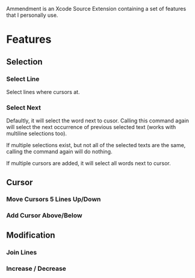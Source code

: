 Ammendment is an Xcode Source Extension containing a set of features that I personally use.

# Features

## Selection

### Select Line 

Select lines where cursors at.

### Select Next

Defaultly, it will select the word next to cusor. Calling this command again will select the next occurrence of previous selected text (works with multiline selections too).

If multiple selections exist, but not all of the selected texts are the same, calling the command again will do nothing.

If multiple cursors are added, it will select all words next to cursor.

## Cursor

### Move Cursors 5 Lines Up/Down

### Add Cursor Above/Below

## Modification

### Join Lines

### Increase / Decrease
